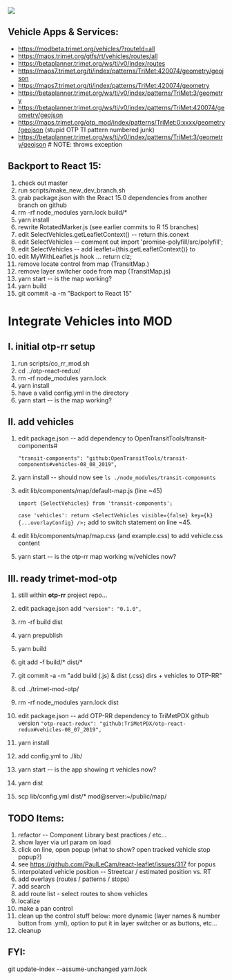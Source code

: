 <a href="https://www.browserstack.com/automate/public-build/OVhaWXRrQysyU0tKM1JZL0p0ZDBwS2dXcitDT3RpamZNYW9tc3FLcGxDVT0\tLWhHYjloQzJWTTNES0FUdU52SjlTSkE9PQ==--9442d8aaef9206dcbf96e8c746804ade957f604d"><img src='https://www.browserstack.com/automate/badge.svg?badge_key=OVhaWXRrQysyU0tKM1JZL0p0ZDBwS2dXcitDT3RpamZNYW9tc3FLcGxDVT0tLWhHYjloQzJWTTNES0FUdU52SjlTSkE9PQ==--9442d8aaef9206dcbf96e8c746804ade957f604d'></a>

Vehicle Apps & Services:
--
 - https://modbeta.trimet.org/vehicles/?routeId=all
 - https://maps.trimet.org/gtfs/rt/vehicles/routes/all
 - https://betaplanner.trimet.org/ws/ti/v0/index/routes
 - https://maps7.trimet.org/ti/index/patterns/TriMet:420074/geometry/geojson
 - https://maps7.trimet.org/ti/index/patterns/TriMet:420074/geometry
 - https://betaplanner.trimet.org/ws/ti/v0/index/patterns/TriMet:3/geometry
 - https://betaplanner.trimet.org/ws/ti/v0/index/patterns/TriMet:420074/geometry/geojson
 - https://maps.trimet.org/otp_mod/index/patterns/TriMet:0:xxxx/geometry/geojson (stupid OTP TI pattern numbered junk)
 - https://betaplanner.trimet.org/ws/ti/v0/index/patterns/TriMet:3/geometry/geojson # NOTE: throws exception


Backport to React 15:
--
 1. check out master
 1. run scripts/make_new_dev_branch.sh <optional release name>
 1. grab package.json with the React 15.0 dependencies from another branch on github
 1. rm -rf node_modules yarn.lock build/* 
 1. yarn install
 1. rewrite RotatedMarker.js (see earlier commits to R 15 branches)
 1. edit SelectVehicles.getLeafletContext() -- return this.conext
 1. edit SelectVehicles -- comment out import 'promise-polyfill/src/polyfill';
 1. edit SelectVehicles -- add leaflet={this.getLeafletContext()} to <VehicleMarker> 
 1. edit MyWithLeaflet.js hook ... return clz;
 1. remove locate control from map (TransitMap.)
 1. remove layer switcher code from map (TransitMap.js)
 1. yarn start -- is the map working?
 1. yarn build
 1. git commit -a -m "Backport to React 15"


Integrate Vehicles into MOD
=

 I. initial otp-rr setup
 -
 1. run scripts/co_rr_mod.sh
 1. cd ../otp-react-redux/
 1. rm -rf node_modules yarn.lock
 1. yarn install
 1. have a valid config.yml in the directory 
 1. yarn start -- is the map working?

 II. add vehicles
 -
 1. edit package.json -- add dependency to OpenTransitTools/transit-components#<branch-name>
  
    `"transit-components": "github:OpenTransitTools/transit-components#vehicles-08_08_2019",`
 
 1. yarn install -- should now see `ls ./node_modules/transit-components` 
 1. edit lib/components/map/default-map.js (line ~45) 

    `import {SelectVehicles} from 'transit-components';`
    
    `case 'vehicles': return <SelectVehicles visible={false} key={k} {...overlayConfig} />;` add to switch statement on line ~45. 

 1. edit lib/components/map/map.css (and example.css) to add vehicle.css content
 1. yarn start -- is the otp-rr map working w/vehicles now?

 III. ready trimet-mod-otp
 -
 1. still within **otp-rr** project repo...
 1. edit package.json add `"version": "0.1.0",`
 1. rm -rf build dist
 1. yarn prepublish
 1. yarn build
 1. git add -f build/* dist/*
 1. git commit -a -m "add build (.js) & dist (.css) dirs + vehicles to OTP-RR"
 
 1. cd ../trimet-mod-otp/
 1. rm -rf node_modules yarn.lock dist
 1. edit package.json -- add OTP-RR dependency to TriMetPDX github version
 `"otp-react-redux": "github:TriMetPDX/otp-react-redux#vehicles-08_07_2019",`
 1. yarn install
 1. add config.yml to ./lib/
 1. yarn start -- is the app showing rt vehicles now?
 1. yarn dist
 1. scp lib/config.yml dist/* mod@server:~/public/map/



TODO Items:
--
 1. refactor -- Component Library best practices / etc...
 1. show layer via url param on load
 1. click on line, open popup (what to show?  open tracked vehicle stop popup?)
 1. see https://github.com/PaulLeCam/react-leaflet/issues/317 for popus 
 1. interpolated vehicle position -- Streetcar / estimated position vs. RT
 1. add overlays (routes / patterns / stops)
 1. add search
 1. add route list - select routes to show vehicles
 1. localize
 1. make a pan control
 1. clean up the control stuff below: more dynamic (layer names & number button from .yml),
    option to put it in layer switcher or as buttons, etc...
 1. cleanup


FYI:
--
  git update-index --assume-unchanged yarn.lock
   

